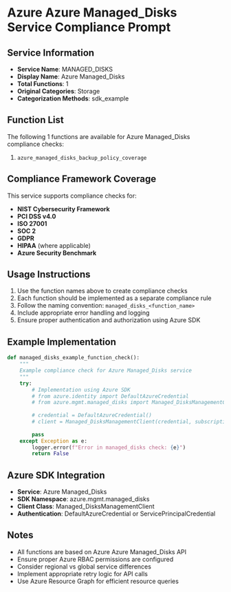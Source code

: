 # Azure Azure Managed_Disks Service Compliance Prompt

## Service Information
- **Service Name**: MANAGED_DISKS
- **Display Name**: Azure Managed_Disks
- **Total Functions**: 1
- **Original Categories**: Storage
- **Categorization Methods**: sdk_example

## Function List
The following 1 functions are available for Azure Managed_Disks compliance checks:

1. `azure_managed_disks_backup_policy_coverage`


## Compliance Framework Coverage
This service supports compliance checks for:
- **NIST Cybersecurity Framework**
- **PCI DSS v4.0**
- **ISO 27001**
- **SOC 2**
- **GDPR**
- **HIPAA** (where applicable)
- **Azure Security Benchmark**

## Usage Instructions
1. Use the function names above to create compliance checks
2. Each function should be implemented as a separate compliance rule
3. Follow the naming convention: `managed_disks_<function_name>`
4. Include appropriate error handling and logging
5. Ensure proper authentication and authorization using Azure SDK

## Example Implementation
```python
def managed_disks_example_function_check():
    """
    Example compliance check for Azure Managed_Disks service
    """
    try:
        # Implementation using Azure SDK
        # from azure.identity import DefaultAzureCredential
        # from azure.mgmt.managed_disks import Managed_DisksManagementClient
        
        # credential = DefaultAzureCredential()
        # client = Managed_DisksManagementClient(credential, subscription_id)
        
        pass
    except Exception as e:
        logger.error(f"Error in managed_disks check: {e}")
        return False
```

## Azure SDK Integration
- **Service**: Azure Managed_Disks
- **SDK Namespace**: azure.mgmt.managed_disks
- **Client Class**: Managed_DisksManagementClient
- **Authentication**: DefaultAzureCredential or ServicePrincipalCredential

## Notes
- All functions are based on Azure Azure Managed_Disks API
- Ensure proper Azure RBAC permissions are configured
- Consider regional vs global service differences
- Implement appropriate retry logic for API calls
- Use Azure Resource Graph for efficient resource queries
